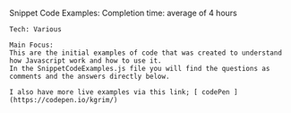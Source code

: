 Snippet Code Examples:
Completion time: average of 4 hours

    Tech: Various

    Main Focus:
    This are the initial examples of code that was created to understand how Javascript work and how to use it.
    In the SnippetCodeExamples.js file you will find the questions as comments and the answers directly below.

    I also have more live examples via this link; [ codePen ] (https://codepen.io/kgrim/)
